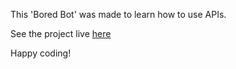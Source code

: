 This 'Bored Bot' was made to learn how to use APIs. 

See the project live [here](https://zenidith.github.io/boredbot/)

Happy coding!